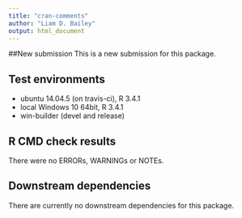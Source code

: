 ```yaml
---
title: "cran-comments"
author: "Liam D. Bailey"
output: html_document
---
```


##New submission
This is a new submission for this package.

## Test environments
* ubuntu 14.04.5 (on travis-ci), R 3.4.1
* local Windows 10 64bit, R 3.4.1
* win-builder (devel and release)

## R CMD check results
There were no ERRORs, WARNINGs or NOTEs.

## Downstream dependencies
There are currently no downstream dependencies for this package.
